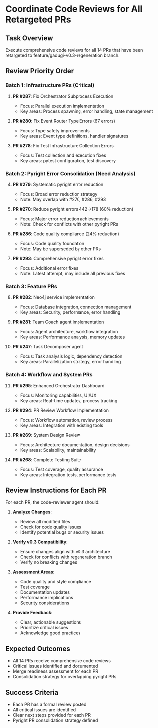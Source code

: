# Coordinate Code Reviews for All Retargeted PRs

## Task Overview
Execute comprehensive code reviews for all 14 PRs that have been retargeted to feature/gadugi-v0.3-regeneration branch.

## Review Priority Order

### Batch 1: Infrastructure PRs (Critical)
1. **PR #287**: Fix Orchestrator Subprocess Execution
   - Focus: Parallel execution implementation
   - Key areas: Process spawning, error handling, state management

2. **PR #280**: Fix Event Router Type Errors (67 errors)
   - Focus: Type safety improvements
   - Key areas: Event type definitions, handler signatures

3. **PR #278**: Fix Test Infrastructure Collection Errors
   - Focus: Test collection and execution fixes
   - Key areas: pytest configuration, test discovery

### Batch 2: Pyright Error Consolidation (Need Analysis)
4. **PR #279**: Systematic pyright error reduction
   - Focus: Broad error reduction strategy
   - Note: May overlap with #270, #286, #293

5. **PR #270**: Reduce pyright errors 442→178 (60% reduction)
   - Focus: Major error reduction achievements
   - Note: Check for conflicts with other pyright PRs

6. **PR #286**: Code quality compliance (24% reduction)
   - Focus: Code quality foundation
   - Note: May be superseded by other PRs

7. **PR #293**: Comprehensive pyright error fixes
   - Focus: Additional error fixes
   - Note: Latest attempt, may include all previous fixes

### Batch 3: Feature PRs
8. **PR #282**: Neo4j service implementation
   - Focus: Database integration, connection management
   - Key areas: Security, performance, error handling

9. **PR #281**: Team Coach agent implementation
   - Focus: Agent architecture, workflow integration
   - Key areas: Performance analysis, memory updates

10. **PR #247**: Task Decomposer agent
    - Focus: Task analysis logic, dependency detection
    - Key areas: Parallelization strategy, error handling

### Batch 4: Workflow and System PRs
11. **PR #295**: Enhanced Orchestrator Dashboard
    - Focus: Monitoring capabilities, UI/UX
    - Key areas: Real-time updates, process tracking

12. **PR #294**: PR Review Workflow Implementation
    - Focus: Workflow automation, review process
    - Key areas: Integration with existing tools

13. **PR #269**: System Design Review
    - Focus: Architecture documentation, design decisions
    - Key areas: Scalability, maintainability

14. **PR #268**: Complete Testing Suite
    - Focus: Test coverage, quality assurance
    - Key areas: Integration tests, performance tests

## Review Instructions for Each PR

For each PR, the code-reviewer agent should:

1. **Analyze Changes**:
   - Review all modified files
   - Check for code quality issues
   - Identify potential bugs or security issues

2. **Verify v0.3 Compatibility**:
   - Ensure changes align with v0.3 architecture
   - Check for conflicts with regeneration branch
   - Verify no breaking changes

3. **Assessment Areas**:
   - Code quality and style compliance
   - Test coverage
   - Documentation updates
   - Performance implications
   - Security considerations

4. **Provide Feedback**:
   - Clear, actionable suggestions
   - Prioritize critical issues
   - Acknowledge good practices

## Expected Outcomes

- All 14 PRs receive comprehensive code reviews
- Critical issues identified and documented
- Merge readiness assessment for each PR
- Consolidation strategy for overlapping pyright PRs

## Success Criteria

- Each PR has a formal review posted
- All critical issues are identified
- Clear next steps provided for each PR
- Pyright PR consolidation strategy defined